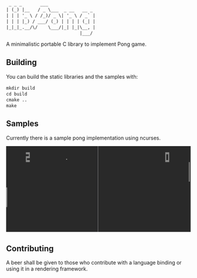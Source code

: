      _ _ _       ___
    | (_) |__   / _ \___  _ __   __ _
    | | | '_ \ / /_)/ _ \| '_ \ / _` |
    | | | |_) / ___/ (_) | | | | (_| |
    |_|_|_.__/\/    \___/|_| |_|\__, |
                                |___/


A minimalistic portable C library to implement Pong game.

## Building

You can build the static libraries and the samples with:

```
mkdir build
cd build
cmake ..
make
```

## Samples

Currently there is a sample pong implementation using ncurses.

![ncurses](./ncurses.png)

## Contributing

A beer shall be given to those who contribute with a language binding
or using it in a rendering framework.
